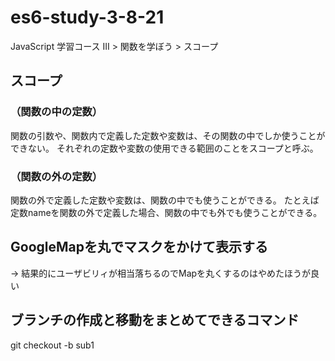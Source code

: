 # es6-study-3-8-21
JavaScript 学習コース III > 関数を学ぼう > スコープ

## スコープ
### （関数の中の定数）
関数の引数や、関数内で定義した定数や変数は、その関数の中でしか使うことができない。
それぞれの定数や変数の使用できる範囲のことをスコープと呼ぶ。

### （関数の外の定数）
関数の外で定義した定数や変数は、関数の中でも使うことができる。
たとえば定数nameを関数の外で定義した場合、関数の中でも外でも使うことができる。

## GoogleMapを丸でマスクをかけて表示する
→ 結果的にユーザビリィが相当落ちるのでMapを丸くするのはやめたほうが良い

## ブランチの作成と移動をまとめてできるコマンド
git checkout -b sub1

